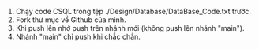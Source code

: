 1. Chạy code CSQL trong tệp ./Design/Database/DataBase_Code.txt trước.
2. Fork thư mục về Github của mình.
3. Khi push lên nhớ push trên nhánh mới (không push lên nhánh "main").
4. Nhánh "main" chỉ push khi chắc chắn.
